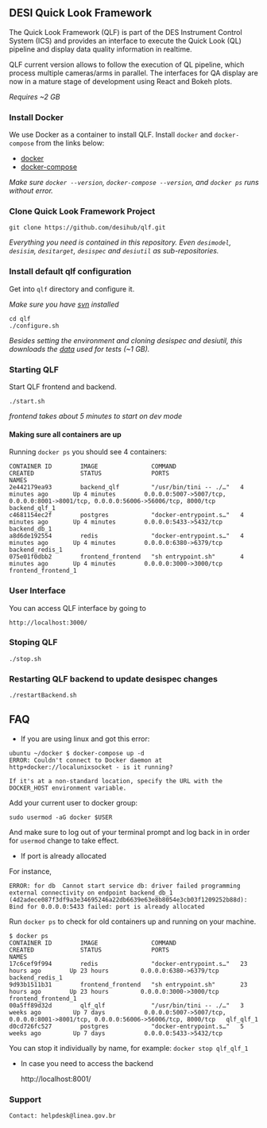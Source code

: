 ## DESI Quick Look Framework

The Quick Look Framework (QLF) is part of the DES Instrument Control System (ICS) and provides an interface to execute the Quick Look (QL) pipeline and display data quality information in realtime. 

QLF current version allows to follow the execution of QL pipeline, which process multiple cameras/arms in parallel. The interfaces for QA display are now in a mature stage of development using React and Bokeh plots.

_Requires ~2 GB_

### Install Docker

We use Docker as a container to install QLF. Install `docker` and `docker-compose` from the links below:

- [docker](https://docs.docker.com/install/)
- [docker-compose](https://docs.docker.com/compose/install/)

_Make sure `docker --version`, `docker-compose --version`, and `docker ps` runs without error._

### Clone Quick Look Framework Project

    git clone https://github.com/desihub/qlf.git
    
_Everything you need is contained in this repository. Even `desimodel`, `desisim`, `desitarget`, `desispec` and `desiutil` as sub-repositories._

### Install default qlf configuration

Get into `qlf` directory and configure it. 

_Make sure you have [svn](https://subversion.apache.org/packages.html) installed_

    cd qlf
    ./configure.sh

_Besides setting the environment and cloning desispec and desiutil, this downloads the [data](http://portal.nersc.gov/project/desi/data/quicklook/20190101_small.tar.gz) used for tests (~1 GB)._

### Starting QLF

Start QLF frontend and backend.

    ./start.sh

_frontend takes about 5 minutes to start on dev mode_

#### Making sure all containers are up

Running `docker ps` you should see 4 containers:

```
CONTAINER ID        IMAGE               COMMAND                  CREATED             STATUS              PORTS                             NAMES
2e442179ea93        backend_qlf         "/usr/bin/tini -- ./…"   4 minutes ago       Up 4 minutes        0.0.0.0:5007->5007/tcp, 0.0.0.0:8001->8001/tcp, 0.0.0.0:56006->56006/tcp, 8000/tcp   backend_qlf_1
c4681154ec2f        postgres            "docker-entrypoint.s…"   4 minutes ago       Up 4 minutes        0.0.0.0:5433->5432/tcp                             backend_db_1
a8d6de192554        redis               "docker-entrypoint.s…"   4 minutes ago       Up 4 minutes        0.0.0.0:6380->6379/tcp                             backend_redis_1
075e01f0dbb2        frontend_frontend   "sh entrypoint.sh"       4 minutes ago       Up 4 minutes        0.0.0.0:3000->3000/tcp                             frontend_frontend_1
```

### User Interface

You can access QLF interface by going to 

    http://localhost:3000/

### Stoping QLF

    ./stop.sh

### Restarting QLF backend to update desispec changes

    ./restartBackend.sh

## FAQ

- If you are using linux and got this error:

```
ubuntu ~/docker $ docker-compose up -d
ERROR: Couldn't connect to Docker daemon at http+docker://localunixsocket - is it running?

If it's at a non-standard location, specify the URL with the DOCKER_HOST environment variable.
```

Add your current user to docker group:

`sudo usermod -aG docker $USER`

And make sure to log out of your terminal prompt and log back in in order for `usermod` change to take effect.

- If port is already allocated

For instance,
``` 
ERROR: for db  Cannot start service db: driver failed programming external connectivity on endpoint backend_db_1 (4d2adece087f3df9a3e34695246a22db6639e63e8b8054e3cb03f1209252b88d): Bind for 0.0.0.0:5433 failed: port is already allocated
```

Run `docker ps` to check for old containers up and running on your machine.

```
$ docker ps
CONTAINER ID        IMAGE               COMMAND                  CREATED             STATUS              PORTS                                                                                NAMES
17c6cef9f994        redis               "docker-entrypoint.s…"   23 hours ago        Up 23 hours         0.0.0.0:6380->6379/tcp                                                               backend_redis_1
9d93b1511b31        frontend_frontend   "sh entrypoint.sh"       23 hours ago        Up 23 hours         0.0.0.0:3000->3000/tcp                                                               frontend_frontend_1
00a5ff89d32d        qlf_qlf             "/usr/bin/tini -- ./…"   3 weeks ago         Up 7 days           0.0.0.0:5007->5007/tcp, 0.0.0.0:8001->8001/tcp, 0.0.0.0:56006->56006/tcp, 8000/tcp   qlf_qlf_1
d0cd726fc527        postgres            "docker-entrypoint.s…"   5 weeks ago         Up 7 days           0.0.0.0:5433->5432/tcp 
```

You can stop it individually by name, for example: `docker stop qlf_qlf_1`

- In case you need to access the backend

    http://localhost:8001/


### Support


    Contact: helpdesk@linea.gov.br
